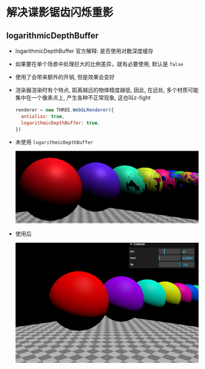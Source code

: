 # 解决谍影锯齿闪烁重影

## logarithmicDepthBuffer

+ logarithmicDepthBuffer  官方解释: 是否使用对数深度缓存
+ 如果要在单个场景中处理巨大的比例差异，就有必要使用, 默认是 `false`
+ 使用了会带来额外的开销, 但是效果会变好

+ 渲染器渲染时有个特点, 距离越远的物体精度越低, 因此, 在远处, 多个材质可能集中在一个像素点上, 产生各种不正常现象, 这也叫z-fight

  ```js
  renderer = new THREE.WebGLRenderer({
    antialias: true,
    logarithmicDepthBuffer: true,
  })
  ```

+ 未使用 `logarithmicDepthBuffer`

  ![alt text](裁剪平面clippingPlanes/images/z-fighting.png)

+ 使用后

  ![alt text](裁剪平面clippingPlanes/images/使用后.png)
